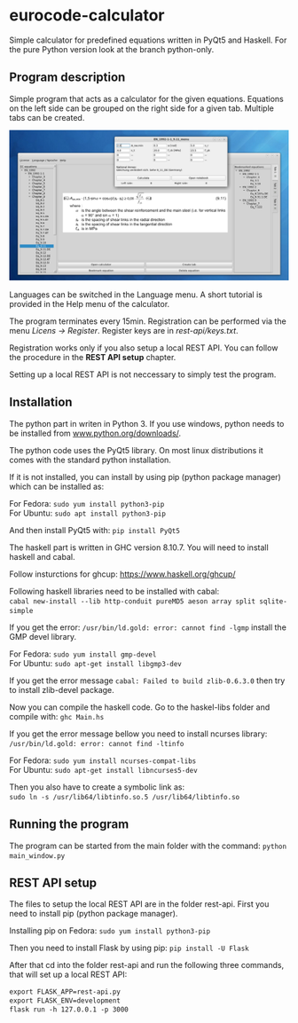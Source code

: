 # eurocode-calculator
Simple calculator for predefined equations written in PyQt5 and Haskell.
For the pure Python version look at the branch python-only.


Program description
-------------------

Simple program that acts as a calculator for the given equations.
Equations on the left side can be grouped on the right side for a
given tab. Multiple tabs can be created.

![alt text](https://github.com/LukaKurnjek/eurocode-calculator/blob/main/data/eurocode-calculator.png) 

Languages can be switched in the Language menu. A short tutorial is 
provided in the Help menu of the calculator.

The program terminates every 15min. Registration can be performed via
the menu *Licens -> Register*. Register keys are in *rest-api/keys.txt*.

Registration works only if you also setup a local REST API. You can 
follow the procedure in the **REST API setup** chapter. 

Setting up a local REST API is not neccessary to simply test the program.

Installation
------------

The python part in writen in Python 3. If you use windows, python
needs to be installed from www.python.org/downloads/.

The python code uses the PyQt5 library. On most linux distributions
it comes with the standard python installation. 

If it is not installed, you can install by using pip (python package 
manager) which can be installed as:

For Fedora: `sudo yum install python3-pip`<br>
For Ubuntu: `sudo apt install python3-pip`

And then install PyQt5 with: `pip install PyQt5`

The haskell part is written in GHC version 8.10.7. You will need to 
install haskell and cabal.

Follow insturctions for ghcup: https://www.haskell.org/ghcup/

Following haskell libraries need to be installed with cabal:<br>
`cabal new-install --lib http-conduit pureMD5 aeson array split sqlite-simple`<br>

If you get the error: `/usr/bin/ld.gold: error: cannot find -lgmp`
install the GMP devel library.

For Fedora: `sudo yum install gmp-devel`<br>
For Ubuntu: `sudo apt-get install libgmp3-dev`

If you get the error message `cabal: Failed to build zlib-0.6.3.0`
then try to install zlib-devel package.

Now you can compile the haskell code. Go to the haskel-libs folder and
compile with: `ghc Main.hs`

If you get the error message bellow you need to install ncurses library:<br>
`/usr/bin/ld.gold: error: cannot find -ltinfo`

For Fedora: `sudo yum install ncurses-compat-libs`<br>
For Ubuntu: `sudo apt-get install libncurses5-dev`

Then you also have to create a symbolic link as:<br>
`sudo ln -s /usr/lib64/libtinfo.so.5 /usr/lib64/libtinfo.so`

Running the program
-------------------

The program can be started from the main folder with the command:
`python main_window.py`

REST API setup
--------------

The files to setup the local REST API are in the folder rest-api.
First you need to install pip (python package manager).

Installing pip on Fedora:
`sudo yum install python3-pip`

Then you need to install Flask by using pip:
`pip install -U Flask`

After that cd into the folder rest-api and run the following three 
commands, that will set up a local REST API:
```
export FLASK_APP=rest-api.py
export FLASK_ENV=development
flask run -h 127.0.0.1 -p 3000
```